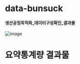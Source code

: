 # data-bunsuck


#### 생산공정최적화_데이터구성확인_결과물
![image](https://user-images.githubusercontent.com/131858095/234514821-960fe910-9080-4315-96c1-b58096759520.png)

# 요약통계량 결과물
